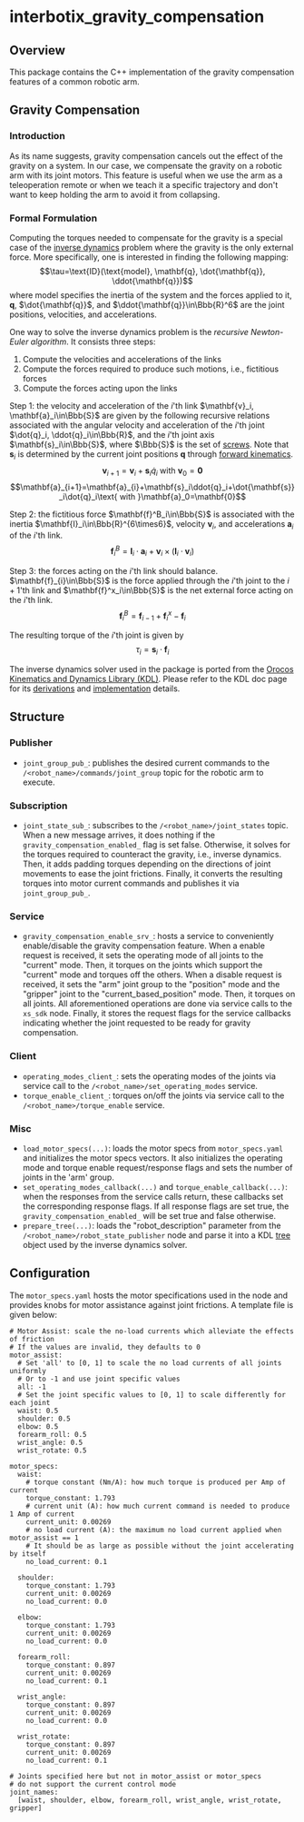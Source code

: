 # interbotix_gravity_compensation

## Overview
This package contains the C++ implementation of the gravity compensation features of a common robotic arm.

## Gravity Compensation
### Introduction
As its name suggests, gravity compensation cancels out the effect of the gravity on a system.
In our case, we compensate the gravity on a robotic arm with its joint motors.
This feature is useful when we use the arm as a teleoperation remote or when we teach it a specific trajectory and don't want to keep holding the arm to avoid it from collapsing.

### Formal Formulation
Computing the torques needed to compensate for the gravity is a special case of the [inverse dynamics](https://en.wikipedia.org/wiki/Inverse_dynamics) problem where the gravity is the only external force.
More specifically, one is interested in finding the following mapping:
$$\tau=\text{ID}(\text{model}, \mathbf{q}, \dot{\mathbf{q}}, \ddot{\mathbf{q}})$$
where $\text{model}$ specifies the inertia of the system and the forces applied to it, $\mathbf{q}$, $\dot{\mathbf{q}}$, and $\ddot{\mathbf{q}}\in\Bbb{R}^6$ are the joint positions, velocities, and accelerations.

One way to solve the inverse dynamics problem is the *recursive Newton-Euler algorithm*.
It consists three steps:
1. Compute the velocities and accelerations of the links
2. Compute the forces required to produce such motions, i.e., fictitious forces
3. Compute the forces acting upon the links

Step 1: the velocity and acceleration of the $i$'th link $\mathbf{v}_i, \mathbf{a}_i\in\Bbb{S}$ are given by the following recursive relations associated with the angular velocity and acceleration of the $i$'th joint $\dot{q}_i, \ddot{q}_i\in\Bbb{R}$, and the $i$'th joint axis $\mathbf{s}_i\in\Bbb{S}$, where $\Bbb{S}$ is the set of [screws](https://en.wikipedia.org/wiki/Screw_theory).
Note that $\mathbf{s}_i$ is determined by the current joint positions $\mathbf{q}$ through [forward kinematics](https://en.wikipedia.org/wiki/Forward_kinematics).
$$\mathbf{v}_{i+1}=\mathbf{v}_{i}+\mathbf{s}_i\dot{q}_i\text{ with }\mathbf{v}_0=\mathbf{0}$$
$$\mathbf{a}_{i+1}=\mathbf{a}_{i}+\mathbf{s}_i\ddot{q}_i+\dot{\mathbf{s}}_i\dot{q}_i\text{ with }\mathbf{a}_0=\mathbf{0}$$

Step 2: the fictitious force $\mathbf{f}^B_i\in\Bbb{S}$ is associated with the inertia $\mathbf{I}_i\in\Bbb{R}^{6\times6}$, velocity $\mathbf{v}_i$, and accelerations $\mathbf{a}_i$ of the $i$'th link.
$$\mathbf{f}^B_i=\mathbf{I}_i\cdot\mathbf{a}_i+\mathbf{v}_i\times(\mathbf{I}_i\cdot\mathbf{v}_i)$$

Step 3: the forces acting on the $i$'th link should balance. $\mathbf{f}_{i}\in\Bbb{S}$ is the force applied through the $i$'th joint to the $i+1$'th link and $\mathbf{f}^x_i\in\Bbb{S}$ is the net external force acting on the $i$'th link.
$$\mathbf{f}^B_i=\mathbf{f}_{i-1}+\mathbf{f}^x_i-\mathbf{f}_{i}$$

The resulting torque of the $i$'th joint is given by
$$\tau_i=\mathbf{s}_i\cdot\mathbf{f}_{i}$$

The inverse dynamics solver used in the package is ported from the [Orocos Kinematics and Dynamics Library (KDL)](https://www.orocos.org/kdl.html).
Please refer to the KDL doc page for its [derivations](https://link.springer.com/book/10.1007/978-1-4899-7560-7) and [implementation](https://docs.ros.org/en/indigo/api/orocos_kdl/html/classKDL_1_1ChainIdSolver__RNE.html) details.


## Structure
### Publisher
- `joint_group_pub_`: publishes the desired current commands to the `/<robot_name>/commands/joint_group` topic for the robotic arm to execute.

### Subscription
- `joint_state_sub_`: subscribes to the `/<robot_name>/joint_states` topic.
When a new message arrives, it does nothing if the `gravity_compensation_enabled_` flag is set false.
Otherwise, it solves for the torques required to counteract the gravity, i.e., inverse dynamics.
Then, it adds padding torques depending on the directions of joint movements to ease the joint frictions.
Finally, it converts the resulting torques into motor current commands and publishes it via `joint_group_pub_`.

### Service
- `gravity_compensation_enable_srv_`: hosts a service to conveniently enable/disable the gravity compensation feature.
When a enable request is received, it sets the operating mode of all joints to the "current" mode.
Then, it torques on the joints which support the "current" mode and torques off the others.
When a disable request is received, it sets the "arm" joint group to the "position" mode and the "gripper" joint to the "current_based_position" mode.
Then, it torques on all joints.
All aforementioned operations are done via service calls to the `xs_sdk` node.
Finally, it stores the request flags for the service callbacks indicating whether the joint requested to be ready for gravity compensation.

### Client
- `operating_modes_client_`: sets the operating modes of the joints via service call to the `/<robot_name>/set_operating_modes` service.
- `torque_enable_client_`: torques on/off the joints via service call to the `/<robot_name>/torque_enable` service.

### Misc
- `load_motor_specs(...)`: loads the motor specs from `motor_specs.yaml` and initializes the motor specs vectors.
It also initializes the operating mode and torque enable request/response flags and sets the number of joints in the 'arm' group.
- `set_operating_modes_callback(...)` and `torque_enable_callback(...)`: when the responses from the service calls return, these callbacks set the corresponding response flags.
If all response flags are set true, the `gravity_compensation_enabled_` will be set true and false otherwise.
- `prepare_tree(...)`: loads the "robot_description" parameter from the `/<robot_name>/robot_state_publisher` node and parse it into a KDL [tree](https://docs.ros.org/en/indigo/api/orocos_kdl/html/classKDL_1_1Tree.html) object used by the inverse dynamics solver.

## Configuration
The `motor_specs.yaml` hosts the motor specifications used in the node and provides knobs for motor assistance against joint frictions.
A template file is given below:
```
# Motor Assist: scale the no-load currents which alleviate the effects of friction
# If the values are invalid, they defaults to 0
motor_assist:
  # Set 'all' to [0, 1] to scale the no load currents of all joints uniformly
  # Or to -1 and use joint specific values
  all: -1
  # Set the joint specific values to [0, 1] to scale differently for each joint
  waist: 0.5
  shoulder: 0.5
  elbow: 0.5
  forearm_roll: 0.5
  wrist_angle: 0.5
  wrist_rotate: 0.5

motor_specs:
  waist:
    # torque constant (Nm/A): how much torque is produced per Amp of current
    torque_constant: 1.793
    # current unit (A): how much current command is needed to produce 1 Amp of current
    current_unit: 0.00269
    # no load current (A): the maximum no load current applied when motor_assist == 1
    # It should be as large as possible without the joint accelerating by itself
    no_load_current: 0.1

  shoulder:
    torque_constant: 1.793
    current_unit: 0.00269
    no_load_current: 0.0

  elbow:
    torque_constant: 1.793
    current_unit: 0.00269
    no_load_current: 0.0

  forearm_roll:
    torque_constant: 0.897
    current_unit: 0.00269
    no_load_current: 0.1

  wrist_angle:
    torque_constant: 0.897
    current_unit: 0.00269
    no_load_current: 0.0

  wrist_rotate:
    torque_constant: 0.897
    current_unit: 0.00269
    no_load_current: 0.1

# Joints specified here but not in motor_assist or motor_specs
# do not support the current control mode
joint_names:
  [waist, shoulder, elbow, forearm_roll, wrist_angle, wrist_rotate, gripper]

```
